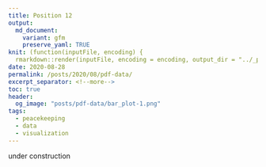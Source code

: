 ```yaml
---
title: Position 12
output:
  md_document:
    variant: gfm
    preserve_yaml: TRUE
knit: (function(inputFile, encoding) {
  rmarkdown::render(inputFile, encoding = encoding, output_dir = "../_posts") })
date: 2020-08-28
permalink: /posts/2020/08/pdf-data/
excerpt_separator: <!--more-->
toc: true
header: 
  og_image: "posts/pdf-data/bar_plot-1.png"
tags:
  - peacekeeping
  - data
  - visualization
---
```


under construction